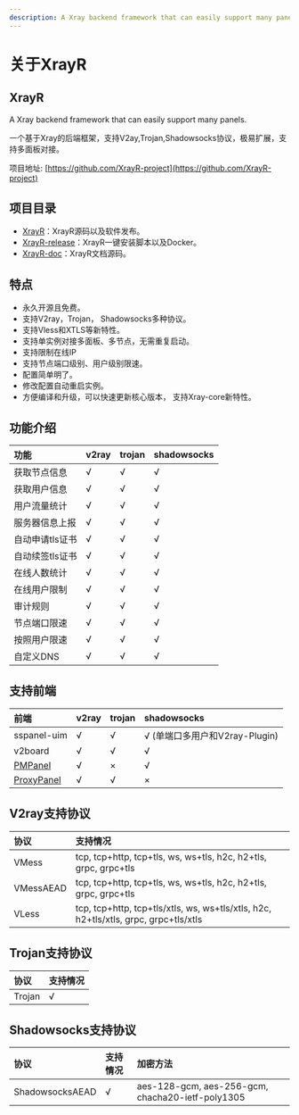 ```yaml
---
description: A Xray backend framework that can easily support many panels.
---
```


# 关于XrayR

## XrayR

A Xray backend framework that can easily support many panels.

一个基于Xray的后端框架，支持V2ay,Trojan,Shadowsocks协议，极易扩展，支持多面板对接。

项目地址: [https://github.com/XrayR-project](https://github.com/XrayR-project)

## 项目目录

* [XrayR](https://github.com/XrayR-project/XrayR)：XrayR源码以及软件发布。
* [XrayR-release](https://github.com/XrayR-project/XrayR-release)：XrayR一键安装脚本以及Docker。
* [XrayR-doc](https://github.com/XrayR-project/XrayR-doc)：XrayR文档源码。

## 特点

* 永久开源且免费。
* 支持V2ray，Trojan， Shadowsocks多种协议。
* 支持Vless和XTLS等新特性。
* 支持单实例对接多面板、多节点，无需重复启动。
* 支持限制在线IP
* 支持节点端口级别、用户级别限速。
* 配置简单明了。
* 修改配置自动重启实例。
* 方便编译和升级，可以快速更新核心版本， 支持Xray-core新特性。

## 功能介绍

| 功能 | v2ray | trojan | shadowsocks |
| :--- | :--- | :--- | :--- |
| 获取节点信息 | √ | √ | √ |
| 获取用户信息 | √ | √ | √ |
| 用户流量统计 | √ | √ | √ |
| 服务器信息上报 | √ | √ | √ |
| 自动申请tls证书 | √ | √ | √ |
| 自动续签tls证书 | √ | √ | √ |
| 在线人数统计 | √ | √ | √ |
| 在线用户限制 | √ | √ | √ |
| 审计规则 | √ | √ | √ |
| 节点端口限速 | √ | √ | √ |
| 按照用户限速 | √ | √ | √ |
| 自定义DNS | √ | √ | √ |

## 支持前端

| 前端 | v2ray | trojan | shadowsocks |
| :--- | :--- | :--- | :--- |
| sspanel-uim | √ | √ | √ \(单端口多用户和V2ray-Plugin\) |
| v2board | √ | √ | √ |
| [PMPanel](https://github.com/ByteInternetHK/PMPanel) | √ | × | √ |
| [ProxyPanel](https://github.com/ProxyPanel/ProxyPanel) | √ | √ | × |

## V2ray支持协议

| 协议 | 支持情况 |
| :--- | :--- |
| VMess | tcp, tcp+http, tcp+tls, ws, ws+tls, h2c, h2+tls, grpc, grpc+tls |
| VMessAEAD | tcp, tcp+http, tcp+tls, ws, ws+tls, h2c, h2+tls, grpc, grpc+tls |
| VLess | tcp, tcp+http, tcp+tls/xtls, ws, ws+tls/xtls, h2c, h2+tls/xtls, grpc, grpc+tls/xtls |

## Trojan支持协议

| 协议 | 支持情况 |
| :--- | :--- |
| Trojan | √ |

## Shadowsocks支持协议

| 协议 | 支持情况 | 加密方法 |
| :--- | :--- | :--- |
| ShadowsocksAEAD | √ | aes-128-gcm, aes-256-gcm, chacha20-ietf-poly1305 |

